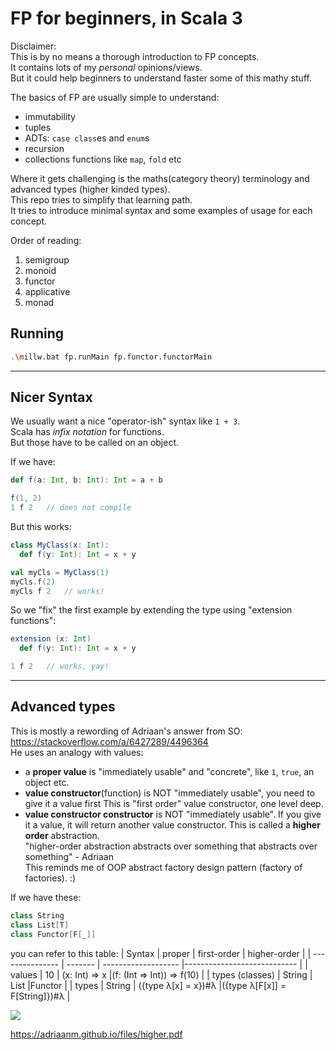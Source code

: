 # FP for beginners, in Scala 3

Disclaimer:  
This is by no means a thorough introduction to FP concepts.  
It contains lots of my *personal* opinions/views.  
But it could help beginners to understand faster some of this mathy stuff.

The basics of FP are usually simple to understand:
- immutability
- tuples
- ADTs: `case class`es and `enum`s
- recursion
- collections functions like `map`, `fold` etc


Where it gets challenging is the maths(category theory) terminology and advanced types (higher kinded types).  
This repo tries to simplify that learning path.  
It tries to introduce minimal syntax and some examples of usage for each concept.

Order of reading:  
1. semigroup
1. monoid
1. functor
1. applicative
1. monad

## Running

```bash
.\millw.bat fp.runMain fp.functor.functorMain
```

---
## Nicer Syntax
We usually want a nice "operator-ish" syntax like `1 + 3`.  
Scala has *infix notation* for functions.  
But those have to be called on an object. 

If we have:
```scala
def f(a: Int, b: Int): Int = a + b

f(1, 2)
1 f 2   // does not compile
```
But this works:
```scala
class MyClass(x: Int):
  def f(y: Int): Int = x + y

val myCls = MyClass(1)
myCls.f(2)
myCls f 2   // works!
```

So we "fix" the first example by extending the type using "extension functions":
```scala
extension (x: Int)
  def f(y: Int): Int = x + y

1 f 2   // works, yay!
```



---

## Advanced types
This is mostly a rewording of Adriaan's answer from SO: https://stackoverflow.com/a/6427289/4496364  
He uses an analogy with values:
- a **proper value** is "immediately usable" and "concrete", like `1`, `true`, an object etc. 
- **value constructor**(function) is NOT "immediately usable", you need to give it a value first
This is "first order" value constructor, one level deep.
- **value constructor constructor** is NOT "immediately usable". If you give it a value, it will return another value constructor. This is called a **higher order** abstraction.   
"higher-order abstraction abstracts over something that abstracts over something" - Adriaan   
This reminds me of OOP abstract factory design pattern (factory of factories). :)


If we have these:
```scala
class String
class List[T]
class Functor[F[_]]
```

you can refer to this table:
| Syntax          | proper  | first-order         | higher-order                  |
| --------------- | ------- | ------------------- |----------------------------   |
| values          | 10      | (x: Int) => x       |(f: (Int => Int)) => f(10)     |
| types (classes) | String  | List                |Functor                        |
| types           | String  | ({type λ[x] = x})#λ |({type λ[F[x]] = F[String]})#λ |


![](https://i.stack.imgur.com/K0dwL.jpg)


https://adriaanm.github.io/files/higher.pdf



